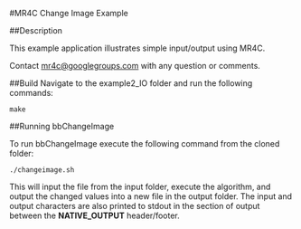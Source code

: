 #MR4C Change Image Example


##Description

This example application illustrates simple input/output using MR4C. 

Contact mr4c@googlegroups.com with any question or comments.

##Build
Navigate to the example2_IO folder and run the following commands:

    make

##Running bbChangeImage

To run bbChangeImage execute the following command from the cloned folder: 

    ./changeimage.sh

This will input the file from the input folder, execute the algorithm, 
and output the changed values into a new file in the output folder.
The input and output characters are also printed to stdout in the section of output
between the **NATIVE_OUTPUT** header/footer.
